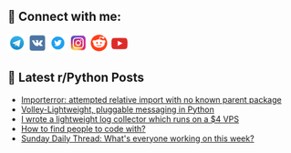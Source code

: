 ## 🔎 Connect with me:
[<img src="https://github.com/bullbesh/bullbesh/blob/main/images/Telegram.png" width="32" height="32" />](https://t.me/bullbesh)
[<img src="https://github.com/bullbesh/bullbesh/blob/main/images/VK.png" width="32" height="32" />](https://vk.com/bullbesh)
[<img src="https://github.com/bullbesh/bullbesh/blob/main/images/Twitter.png" width="32" height="32" />](https://twitter.com/bullbesh1)
[<img src="https://github.com/bullbesh/bullbesh/blob/main/images/Instagram.png" width="32" height="32" />](https://www.instagram.com/bullbesh)
[<img src="https://github.com/bullbesh/bullbesh/blob/main/images/Reddit.png" width="32" height="32" />](https://www.reddit.com/user/bullbesh)
[<img src="https://github.com/bullbesh/bullbesh/blob/main/images/YouTube.png" width="32" height="32" />](https://www.youtube.com/channel/UCtfjRs6uzgq5mfm8S06WTcg)

## 📕 Latest r/Python Posts
<!-- BLOG-POST-LIST:START -->
- [Importerror: attempted relative import with no known parent package](https://www.reddit.com/r/Python/comments/17izwl1/importerror_attempted_relative_import_with_no/)
- [Volley-Lightweight, pluggable messaging in Python](https://www.reddit.com/r/Python/comments/17iz5v7/volleylightweight_pluggable_messaging_in_python/)
- [I wrote a lightweight log collector which runs on a $4 VPS](https://www.reddit.com/r/Python/comments/17ix4ae/i_wrote_a_lightweight_log_collector_which_runs_on/)
- [How to find people to code with?](https://www.reddit.com/r/Python/comments/17iwsj0/how_to_find_people_to_code_with/)
- [Sunday Daily Thread: What&#39;s everyone working on this week?](https://www.reddit.com/r/Python/comments/17iqmom/sunday_daily_thread_whats_everyone_working_on/)
<!-- BLOG-POST-LIST:END -->
